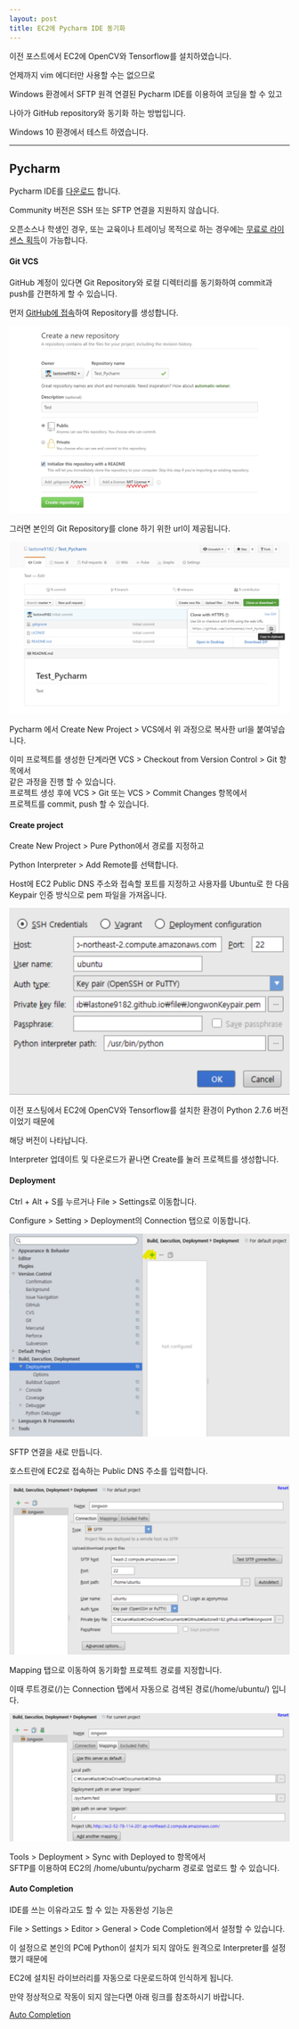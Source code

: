 ```yaml
---
layout: post
title: EC2에 Pycharm IDE 동기화
---
```


이전 포스트에서 EC2에 OpenCV와 Tensorflow를 설치하였습니다.

언제까지 vim 에디터만 사용할 수는 없으므로

Windows 환경에서 SFTP 원격 연결된 Pycharm IDE를 이용하여 코딩을 할 수 있고

나아가 GitHub repository와 동기화 하는 방법입니다.

Windows 10 환경에서 테스트 하였습니다.

---

## Pycharm

Pycharm IDE를 [다운로드](//www.jetbrains.com/pycharm/download/#section=windows) 합니다.

<div class='warn'>
Community 버전은 SSH 또는 SFTP 연결을 지원하지 않습니다.
</div>

오픈소스나 학생인 경우, 또는 교육이나 트레이닝 목적으로 하는 경우에는 [무료로 라이센스 획득](//www.jetbrains.com/pycharm/buy/#edition=discounts)이 가능합니다.


#### Git VCS

GitHub 계정이 있다면 Git Repository와 로컬 디렉터리를 동기화하여 commit과 push를 간편하게 할 수 있습니다.

먼저 [GitHub에 접속](//github.com)하여 Repository를 생성합니다.

![](/image/aws/gitrepo.png)

그러면 본인의 Git Repository를 clone 하기 위한 url이 제공됩니다.

![](/image/aws/giturl.png)

Pycharm 에서 Create New Project > VCS에서 위 과정으로 복사한 url을 붙여넣습니다.

<div class='def'>
이미 프로젝트를 생성한 단계라면 VCS > Checkout from Version Control > Git 항목에서
<br>
같은 과정을 진행 할 수 있습니다.
</div>

<div class='def'>
프로젝트 생성 후에 VCS > Git 또는 VCS > Commit Changes 항목에서 <br>
프로젝트를 commit, push 할 수 있습니다.
</div>

#### Create project

Create New Project > Pure Python에서 경로를 지정하고

Python Interpreter > Add Remote를 선택합니다.

Host에 EC2 Public DNS 주소와 접속할 포트를 지정하고 사용자를 Ubuntu로 한 다음 Keypair 인증 방식으로 pem 파일을 가져옵니다.

![](/image/aws/interpreter.png)

이전 포스팅에서 EC2에 OpenCV와 Tensorflow를 설치한 환경이 Python 2.7.6 버전이었기 때문에

해당 버전이 나타납니다.

Interpreter 업데이트 및 다운로드가 끝나면 Create를 눌러 프로젝트를 생성합니다.


#### Deployment

Ctrl + Alt + S를 누르거나 File > Settings로 이동합니다.

Configure > Setting > Deployment의 Connection 탭으로 이동합니다.

![](/image/aws/deploy.png)

SFTP 연결을 새로 만듭니다.

호스트란에 EC2로 접속하는 Public DNS 주소를 입력합니다.

![](/image/aws/connection.png)

Mapping 탭으로 이동하여 동기화할 프로젝트 경로를 지정합니다.

이때 루트경로(/)는 Connection 탭에서 자동으로 검색된 경로(/home/ubuntu/) 입니다.

![](/image/aws/mapping.png)

<div class='def'>
Tools > Deployment > Sync with Deployed to 항목에서 <br>
SFTP를 이용하여 EC2의 /home/ubuntu/pycharm 경로로 업로드 할 수 있습니다.
</div>

#### Auto Completion

IDE를 쓰는 이유라고도 할 수 있는 자동완성 기능은

File > Settings > Editor > General > Code Completion에서 설정할 수 있습니다.

이 설정으로 본인의 PC에 Python이 설치가 되지 않아도 원격으로 Interpreter를 설정했기 때문에

EC2에 설치된 라이브러리를 자동으로 다운로드하여 인식하게 됩니다.

만약 정상적으로 작동이 되지 않는다면 아래 링크를 참조하시기 바랍니다.

[Auto Completion](//confluence.jetbrains.com/display/PYH/Code+completion)

